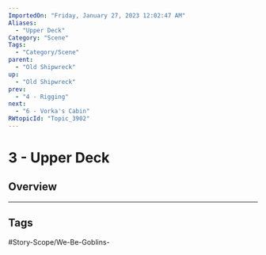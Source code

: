 ```yaml
---
ImportedOn: "Friday, January 27, 2023 12:02:47 AM"
Aliases:
  - "Upper Deck"
Category: "Scene"
Tags:
  - "Category/Scene"
parent:
  - "Old Shipwreck"
up:
  - "Old Shipwreck"
prev:
  - "4 - Rigging"
next:
  - "6 - Vorka's Cabin"
RWtopicId: "Topic_3902"
---
```

# 3 - Upper Deck
## Overview

---
## Tags
#Story-Scope/We-Be-Goblins-

